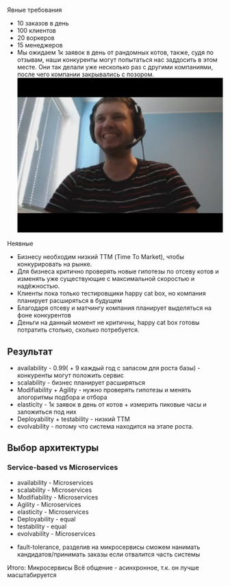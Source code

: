 Явные требования
* 10 заказов в день
* 100 клиентов
* 20 воркеров
* 15 менеджеров
* Мы ожидаем 1к заявок в день от рандомных котов, также, судя по отзывам, наши конкуренты могут попытаться нас заддосить в этом месте.
Они так делали уже несколько раз с другими компаниями, после чего компании закрывались с позором. 
![img.png](img.png)

Неявные
*  Бизнесу необходим низкий ТТМ (Time To Market), чтобы конкурировать на рынке.
* Для бизнеса критично проверять новые гипотезы по отсеву котов
   и изменять уже существующие с максимальной скоростью и надёжностью.
* Клиенты пока только тестировщики happy cat box, но компания планирует расширяться в будущем
*  Благодаря отсеву и матчингу компания планирует выделяться на фоне конкурентов
*  Деньги на данный момент не критичны, happy cat box готовы потратить столько, сколько потребуется. 


## Результат
* availability - 0.99( + 9 каждый год с запасом для роста базы) - конкуренты могут положить сервис
* scalability - бизнес планирует расширяться
* Modifiability + Agility - нужно проверять гипотезы и менять алогоритмы подбора и отбора
* elasticity - 1к заявок в день от котов + измерить пиковые часы и заложиться под них
* Deployability + testability - низкий ТТМ
*  evolvability - потому что система находится на этапе роста.


## Выбор архитектуры

### Service-based vs Microservices

* availability - Microservices
* scalability - Microservices
* Modifiability - Microservices
* Agility - Microservices
* elasticity - Microservices
* Deployability - equal
* testability - equal
* evolvability - Microservices

+ fault-tolerance, разделив на микросервисы сможем нанимать кандидатов/принимать заказы если отвалится часть системы

Итого: Микросервисы
Всё общение - асинхронное, т.к. он лучше масштабируется
